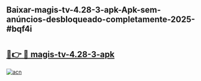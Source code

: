 ## Baixar-magis-tv-4.28-3-apk-Apk-sem-anúncios-desbloqueado-completamente-2025-#bqf4i

# <h2><a href="https://ainizakaria.my?title=magis-tv-4.28-3-apk&ref=20M">🔗👉 🔴 magis-tv-4.28-3-apk</a></h2>

[![acn](https://github.com/user-attachments/assets/0f9c940e-d8b0-45ae-aac7-cd30a18b3e1c)](https://ainizakaria.my?title=magis-tv-4.28-3-apk&ref=20M)

